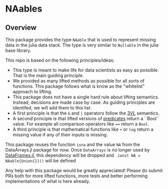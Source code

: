 # NAables

## Overview

This package provides the type ``NAable`` that is used to represent missing data in the julia data stack. The type is very similar to ``Nullable`` in the julia base library.

This repo is based on the following principles/ideas:

- This type is meant to make life for data scientists as easy as possible. That is the main guiding principle.
- We provided as many lifted methods as possible for all sorts of functions. This package follows what is know as the "whitelist" approach to lifting.
- This package does not have a single hard rule about lifting semantics. Instead, decisions are made case by case. As guiding principles are identifed, we will add them to this list.
- A first principle is that the ``&`` and ``|`` operators follow the [3VL](https://en.wikipedia.org/wiki/Three-valued_logic) semantics.
- A second principle is that lifted versions of [predicates](https://en.wikipedia.org/wiki/Predicate_(mathematical_logic)) return a ``Bool`` value. For example all comparison operators like ``==`` return a ``Bool``.
- A third principle is that mathematical functions like ``+`` or ``log`` return a missing value if any of their inputs is missing.

This package reuses the function ``isna`` and the value ``NA`` from the DataArrays.jl package for now. Once ``DataArrays`` is no longer used by [DataFrames.jl](), this dependency will be dropped and `` const NA = NAable{Union{}}()`` will be defined

Any help with this package would be greatly appreciated! Please do submit PRs both for more lifted functions, more tests and better performing implementations of what is here already.
 